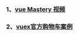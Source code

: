 ### 1、[vue Mastery 视频](https://www.vuemastery.com/)
### 2、[vuex官方购物车案例](https://github.com/vuejs/vuex/tree/dev/examples/shopping-cart)
